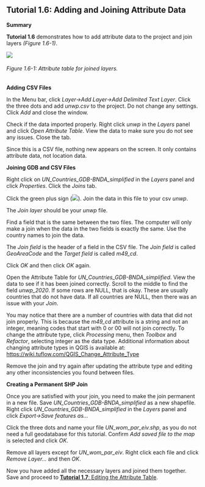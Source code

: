 ## Tutorial 1.6: Adding and Joining Attribute Data

**Summary**

**Tutorial 1.6** demonstrates how to add attribute data to the project and join layers *(Figure 1.6-1)*.

![](1.6_Add_Data_images/image_0.png)

###### Figure 1.6-1: Attribute table for joined layers.

**Adding CSV Files**

In the Menu bar, click *Layer→Add Layer→Add Delimited Text Layer*. Click the three dots and add *unwp.csv* to the project. Do not change any settings. Click *Add* and close the window.

Check if the data imported properly. Right click *unwp* in the *Layers* panel and click *Open Attribute Table*. View the data to make sure you do not see any issues. Close the tab.

Since this is a CSV file, nothing new appears on the screen. It only contains attribute data, not location data.

**Joining GDB and CSV Files**

Right click on *UN_Countries_GDB-BNDA_simplified* in the *Layers* panel and click *Properties*. Click the *Joins* tab.

Click the green plus sign (![](1.6_Add_Data_images/image_1.png)). Join the data in this file to your csv *unwp*.

The *Join layer* should be your *unwp* file. 

Find a field that is the same between the two files. The computer will only make a join when the data in the two fields is exactly the same. Use the country names to join the data.

The *Join field* is the header of a field in the CSV file. The *Join field* is called *GeoAreaCode* and the *Target field* is called *m49_cd*. 

Click *OK* and then click *OK* again.

Open the Attribute Table for *UN_Countries_GDB-BNDA_simplified*. View the data to see if it has been joined correctly. Scroll to the middle to find the field *unwp_2020*. If some rows are NULL, that is okay. These are usually countries that do not have data. If all countries are NULL, then there was an issue with your *Join*. 

You may notice that there are a number of countries with data that did not join properly. This is because the *m49_cd* attribute is a string and not an integer, meaning codes that 
start with 0 or 00 will not join correctly. To change the attribute type, click *Processing* menu, then *Toolbox* and *Refactor*, selecting integer as the data type. Additional information about changing attribute types in QGIS is available at: https://wiki.tuflow.com/QGIS_Change_Attribute_Type

Remove the join and try again after updating the attribute type and editing any other inconsistencies you found between files.

**Creating a Permanent SHP Join**

Once you are satisfied with your join, you need to make the join permanent in a new file. Save *UN_Countries_GDB-BNDA_simplified* as a new shapefile. Right click *UN_Countries_GDB-BNDA_simplified* in the *Layers* panel and click *Export→Save features as…*

Click the three dots and name your file *UN_wom_par_eiv.shp*, as you do not need a full geodatabase for this tutorial. Confirm *Add saved file to the map* is selected and click *OK*. 

Remove all layers except for *UN_wom_par_eiv*. Right click each file and click *Remove Layer…* and then *OK*. 

Now you have added all the necessary layers and joined them together. Save and proceed to [**Tutorial 1.7**: Editing the Attribute Table](/1_Choropleth/1.7_Edit_Attribute_table_Map_Algebra.md).

